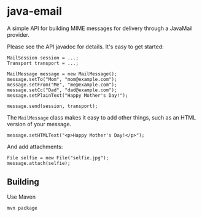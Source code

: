 # java-email
A simple API for building MIME messages for delivery through a JavaMail provider.

Please see the API javadoc for details. It's easy to get started:

    MailSession session = ...;
    Transport transport = ...;

    MailMessage message = new MailMessage();
    message.setTo("Mom", "mom@example.com");
    message.setFrom("Me", "me@example.com");
    message.setCc("Dad", "dad@example.com");
    message.setPlainText("Happy Mother's Day!");

    message.send(session, transport);

The `MailMessage` class makes it easy to add other things, such as an HTML version of your message.

    message.setHTMLText("<p>Happy Mother's Day!</p>");

And add attachments:

    File selfie = new File("selfie.jpg");
    message.attach(selfie);

## Building

Use Maven

    mvn package

